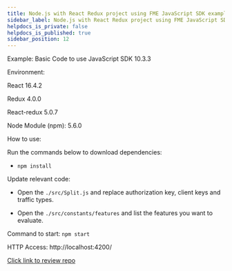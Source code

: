 ```yaml
---
title: Node.js with React Redux project using FME JavaScript SDK example
sidebar_label: Node.js with React Redux project using FME JavaScript SDK example
helpdocs_is_private: false
helpdocs_is_published: true
sidebar_position: 12
---
```


<p>
  <button hidden style={{borderRadius:'8px', border:'1px', fontFamily:'Courier New', fontWeight:'800', textAlign:'left'}}> help.split.io link: https://help.split.io/hc/en-us/articles/360015543171-Node-js-with-React-Redux-Project-using-Split-JavaScript-SDK-example </button>
</p>

Example: Basic Code to use JavaScript SDK 10.3.3

Environment:

React 16.4.2

Redux 4.0.0

React-redux 5.0.7

Node Module (npm): 5.6.0

How to use:

Run the commands below to download dependencies:

* `npm install`

Update relevant code:

* Open the `./src/Split.js` and replace authorization key, client keys and traffic types.

* Open the `./src/constants/features` and list the features you want to evaluate.

Command to start: `npm start`

HTTP Access: http://localhost:4200/

[Click link to review repo](https://github.com/splitio/react-redux-sdk-examples)